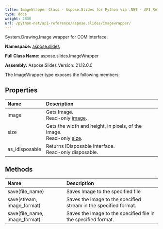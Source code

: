 ```yaml
---
title: ImageWrapper Class - Aspose.Slides for Python via .NET - API Reference
type: docs
weight: 2830
url: /python-net/api-reference/aspose.slides/imagewrapper/
---
```


System.Drawing.Image wrapper for COM interface.

**Namespace:** [aspose.slides](/python-net/api-reference/aspose.slides/)

**Full Class Name:** aspose.slides.ImageWrapper

**Assembly:**  Aspose.Slides Version: 21.12.0.0

The ImageWrapper type exposes the following members:
## **Properties**
|**Name**|**Description**|
| :- | :- |
|image|Gets Image.<br/>            Read-only [image](/python-net/api-reference/aspose.slides/imagewrapper/).|
|size|Gets the width and height, in pixels, of the Image.<br/>            Read-only [size](/python-net/api-reference/aspose.slides/imagewrapper/).|
|as_idisposable|Returns IDisposable interface.<br/>            Read-only disposable.|
## **Methods**
|**Name**|**Description**|
| :- | :- |
|save(file_name)|Saves Image to the specified file|
|save(stream, image_format)|Saves the Image to the specified stream in the specified format.|
|save(file_name, image_format)|Saves the Image to the specified file in the specified format.|
